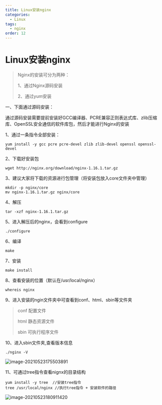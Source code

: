 ```yaml
---
title: Linux安装nginx
categories: 
  - Linux
tags: 
  - nginx
order: 12
---
```


# Linux安装nginx

> Nginx的安装可分为两种：
>
> 1、通过Nginx源码安装
>
> 2、通过yum安装

一、下面通过源码安装：

通过源码安装需要提前安装好GCC编译器、PCRE兼容正则表达式库、zlib压缩库、OpenSSL安全通信的软件库包，然后才能进行Nginx的安装

1、通过一条指令全部安装：

```
yum install -y gcc pcre pcre-devel zlib zlib-devel openssl openssl-devel
```

2、下载好安装包

```
wget http://nginx.org/download/nginx-1.16.1.tar.gz
```

3、建议大家将下载的资源进行包管理（将安装包放入core文件夹中管理）

```
mkdir -p nginx/core 
mv nginx-1.16.1.tar.gz nginx/core
```

4、解压

```
tar -xzf nginx-1.16.1.tar.gz
```

5、进入解压后的nginx，会看到configure

```
./configure
```

6、编译

```
make
```

7、安装

```
make install
```

8、查看安装的位置（默认在/usr/local/nginx）

```
whereis nginx
```

9、进入安装的ngin文件夹中可查看到conf、html、sbin等文件夹

> conf   配置文件
>
> html  静态资源文件
>
> sbin  可执行程序文件

10、进入sbin文件夹,查看版本信息

```
./nginx -V
```

![image-20210523175503891](https://gitee.com/lindaifeng/my-images/raw/master/img/image-20210523175503891.png)

11、可通过tree指令查看nignx的目录结构

```
yum install -y tree  //安装tree指令
tree /usr/local/nginx //执行tree指令 + 安装软件的路径
```

![image-20210523180911420](https://gitee.com/lindaifeng/my-images/raw/master/img/image-20210523180911420.png)